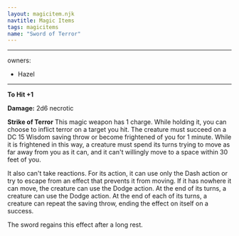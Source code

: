 ```yaml
---
layout: magicitem.njk
navtitle: Magic Items
tags: magicitems
name: "Sword of Terror"
---
```

---
owners:
  - Hazel
---

**To Hit +1**

**Damage:** 2d6 necrotic

**Strike of Terror** This magic weapon has 1 charge. While holding it, you can choose to inflict terror on a target you hit. The creature must succeed on a DC 15 Wisdom saving throw or become frightened of you for 1 minute. While it is frightened in this way, a creature must spend its turns trying to move as far away from you as it can, and it can't willingly move to a space within 30 feet of you. 

It also can't take reactions. For its action, it can use only the Dash action or try to escape from an effect that prevents it from moving. If it has nowhere it can move, the creature can use the Dodge action. At the end of its turns, a creature can use the Dodge action. At the end of each of its turns, a creature can repeat the saving throw, ending the effect on itself on a success.

The sword regains this effect after a long rest.